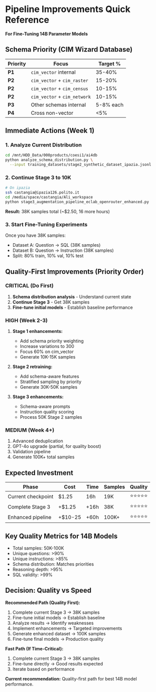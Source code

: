 # Pipeline Improvements Quick Reference
**For Fine-Tuning 14B Parameter Models**

## Schema Priority (CIM Wizard Database)

| Priority | Focus | Target % |
|----------|-------|----------|
| **P1** | `cim_vector` internal | 35-40% |
| **P2** | `cim_vector` + `cim_raster` | 15-20% |
| **P2** | `cim_vector` + `cim_census` | 10-15% |
| **P2** | `cim_vector` + `cim_network` | 10-15% |
| **P3** | Other schemas internal | 5-8% each |
| **P4** | Cross non-vector | <5% |

## Immediate Actions (Week 1)

### 1. Analyze Current Distribution
```bash
cd /mnt/HDD_Data/000products/coesi1/ai4db
python analyze_schema_distribution.py \
  --input training_datasets/stage2_synthetic_dataset_ipazia.jsonl
```

### 2. Continue Stage 3 to 10K
```bash
# On ipazia
ssh castangia@ipazia126.polito.it
cd /media/space/castangia/Ali_workspace
python stage3_augmentation_pipeline_eclab_openrouter_enhanced.py
```
**Result:** 38K samples total (~$2.50, 16 more hours)

### 3. Start Fine-Tuning Experiments
Once you have 38K samples:
- Dataset A: Question → SQL (38K samples)
- Dataset B: Question → Instruction (38K samples)
- Split: 80% train, 10% val, 10% test

## Quality-First Improvements (Priority Order)

### CRITICAL (Do First)
1. **Schema distribution analysis** - Understand current state
2. **Continue Stage 3** - Get 38K samples
3. **Fine-tune initial models** - Establish baseline performance

### HIGH (Week 2-3)
1. **Stage 1 enhancements:**
   - Add schema priority weighting
   - Increase variations to 300
   - Focus 60% on cim_vector
   - Generate 10K-15K samples

2. **Stage 2 retraining:**
   - Add schema-aware features
   - Stratified sampling by priority
   - Generate 30K-50K samples

3. **Stage 3 enhancements:**
   - Schema-aware prompts
   - Instruction quality scoring
   - Process 50K Stage 2 samples

### MEDIUM (Week 4+)
1. Advanced deduplication
2. GPT-4o upgrade (partial, for quality boost)
3. Validation pipeline
4. Generate 100K+ total samples

## Expected Investment

| Phase | Cost | Time | Samples | Quality |
|-------|------|------|---------|---------|
| Current checkpoint | $1.25 | 16h | 19K | ⭐⭐⭐⭐⭐ |
| Complete Stage 3 | +$1.25 | +16h | 38K | ⭐⭐⭐⭐⭐ |
| Enhanced pipeline | +$10-25 | +60h | 100K+ | ⭐⭐⭐⭐⭐ |

## Key Quality Metrics for 14B Models

- Total samples: 50K-100K
- Unique questions: >90%
- Unique instructions: >85%
- Schema distribution: Matches priorities
- Reasoning depth: >95%
- SQL validity: >99%

## Decision: Quality vs Speed

**Recommended Path (Quality First):**
1. Complete current Stage 3 → 38K samples
2. Fine-tune initial models → Establish baseline
3. Analyze results → Identify weaknesses
4. Implement enhancements → Targeted improvements
5. Generate enhanced dataset → 100K samples
6. Fine-tune final models → Production quality

**Fast Path (If Time-Critical):**
1. Complete current Stage 3 → 38K samples
2. Fine-tune directly → Good results expected
3. Iterate based on performance

**Current recommendation:** Quality-first path for best 14B model performance.

